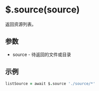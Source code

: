 # $.source(source)

返回资源列表。

## 参数

- source - 待返回的文件或目录

## 示例

```coffeescript
listSource = await $.source './source/*'
```